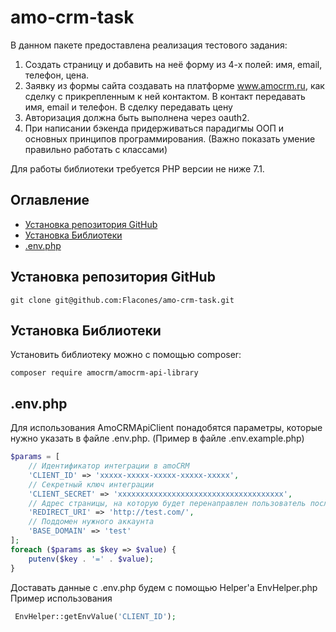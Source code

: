 # amo-crm-task

В данном пакете предоставлена реализация тестового задания:
1. Создать страницу и добавить на неё форму из 4-х полей: имя, email, телефон, цена.
2. Заявку из формы сайта создавать на платформе www.amocrm.ru, как сделку с прикрепленным к ней контактом. В контакт передавать имя, email и телефон. В сделку передавать цену
3. Авторизация должна быть выполнена через oauth2.
4. При написании бэкенда придерживаться парадигмы ООП и основных принципов программирования. (Важно показать умение правильно работать с классами)

Для работы библиотеки требуется PHP версии не ниже 7.1.

## Оглавление
- [Установка репозитория GitHub](#Установка-репозитория-GitHub)
- [Установка Библиотеки](#установка-Библиотеки)
- [.env.php](#.env.php)

## Установка репозитория GitHub

```
git clone git@github.com:Flacones/amo-crm-task.git
```
## Установка Библиотеки

Установить библиотеку можно с помощью composer:

```
composer require amocrm/amocrm-api-library
```

## .env.php
Для использования AmoCRMApiClient понадобятся параметры, которые нужно указать в файле .env.php. (Пример в файле .env.example.php)
```php
$params = [
    // Идентификатор интеграции в amoCRM
    'CLIENT_ID' => 'xxxxx-xxxxx-xxxxx-xxxxx-xxxxx',
    // Секретный ключ интеграции
    'CLIENT_SECRET' => 'xxxxxxxxxxxxxxxxxxxxxxxxxxxxxxxxxxxxx',
    // Адрес страницы, на которую будет перенаправлен пользователь после авторизации в amoCRM (должен совпадать с адресом, который указывали в интеграции)
    'REDIRECT_URI' => 'http://test.com/',
    // Поддомен нужного аккаунта
    'BASE_DOMAIN' => 'test'
];
foreach ($params as $key => $value) {
    putenv($key . '=' . $value);
}
```
Доставать данные с .env.php будем с помощью Helper'а EnvHelper.php
Пример использования
```php
 EnvHelper::getEnvValue('CLIENT_ID');
```
